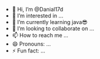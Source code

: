 - 👋 Hi, I’m @Danial17d
- 👀 I’m interested in ...
- 🌱 I’m currently learning java😎
- 💞️ I’m looking to collaborate on ...
- 📫 How to reach me ...
- 😄 Pronouns: ...
- ⚡ Fun fact: ...

<!---
Danial17d/Danial17d is a ✨ special ✨ repository because its `README.md` (this file) appears on your GitHub profile.
You can click the Preview link to take a look at your changes.
--->
